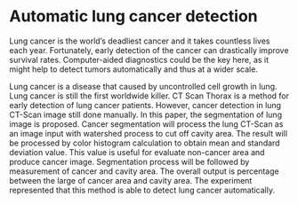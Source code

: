 # Automatic lung cancer detection

Lung cancer is the world’s deadliest cancer and it takes countless lives each year. Fortunately, early detection of the cancer can drastically improve survival rates. Computer-aided diagnostics could be the key here, as it might help to detect tumors automatically and thus at a wider scale.

Lung cancer is a disease that caused by uncontrolled cell growth in lung. Lung cancer is still the first worldwide killer. CT Scan Thorax is a method for early detection of lung cancer patients. However, cancer detection in lung CT-Scan image still done manually. In this paper, the segmentation of lung image is proposed. Cancer segmentation will process the lung CT-Scan as an image input with watershed process to cut off cavity area. The result will be processed by color histogram calculation to obtain mean and standard deviation value. This value is useful for evaluate non-cancer area and produce cancer image. Segmentation process will be followed by measurement of cancer and cavity area. The overall output is percentage between the large of cancer area and cavity area. The experiment represented that this method is able to detect lung cancer automatically. 
